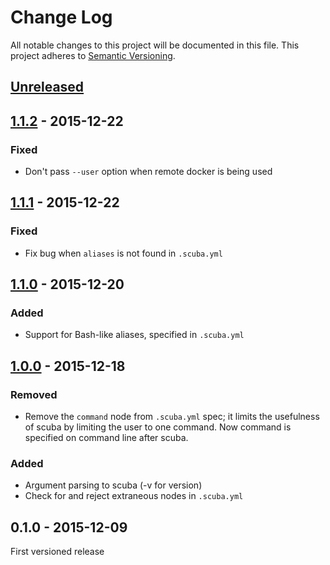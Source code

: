 # Change Log
All notable changes to this project will be documented in this file.
This project adheres to [Semantic Versioning](http://semver.org/).

## [Unreleased]

## [1.1.2] - 2015-12-22
### Fixed
- Don't pass `--user` option when remote docker is being used

## [1.1.1] - 2015-12-22
### Fixed
- Fix bug when `aliases` is not found in `.scuba.yml`

## [1.1.0] - 2015-12-20
### Added
- Support for Bash-like aliases, specified in `.scuba.yml`

## [1.0.0] - 2015-12-18
### Removed
- Remove the `command` node from `.scuba.yml` spec; it limits the usefulness
  of scuba by limiting the user to one command. Now command is specified on
  command line after scuba.

### Added
- Argument parsing to scuba (-v for version)
- Check for and reject extraneous nodes in `.scuba.yml`

## 0.1.0 - 2015-12-09
First versioned release


[Unreleased]: https://github.com/JonathonReinhart/scuba/compare/v1.1.2...HEAD
[1.1.2]: https://github.com/JonathonReinhart/scuba/compare/v1.1.1...v1.1.2
[1.1.1]: https://github.com/JonathonReinhart/scuba/compare/v1.1.0...v1.1.1
[1.1.0]: https://github.com/JonathonReinhart/scuba/compare/v1.0.0...v1.1.0
[1.0.0]: https://github.com/JonathonReinhart/scuba/compare/v0.1.0...v1.0.0
